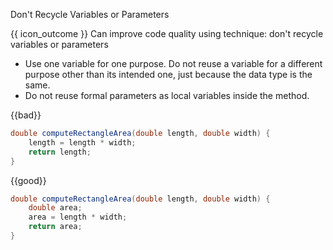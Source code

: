 <span id="title">Don't Recycle Variables or Parameters</span>

<span id="prereqs"></span>

<span id="outcomes">{{ icon_outcome }} Can improve code quality using technique: don't recycle variables or parameters </span>

<div id="body">

*	Use one variable for one purpose. Do not reuse a variable for a different purpose other than its intended one, just because the data type is the same.
*	Do not reuse formal parameters as local variables inside the method.

<box>

{{bad}}
```java
double computeRectangleArea(double length, double width) {
    length = length * width;
    return length;
}

```
{{good}}
```java
double computeRectangleArea(double length, double width) {
    double area;
    area = length * width;
    return area;
}
```

</box>

</div>

<div id="extras">
</div>